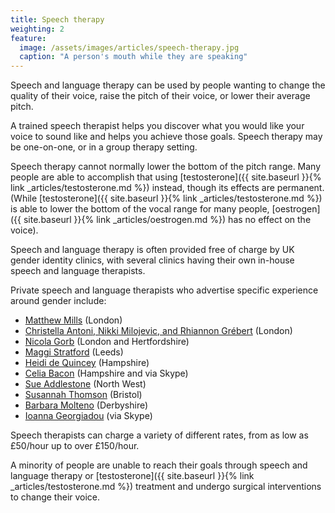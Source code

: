 ```yaml
---
title: Speech therapy
weighting: 2
feature:
  image: /assets/images/articles/speech-therapy.jpg
  caption: "A person's mouth while they are speaking"
---
```


Speech and language therapy can be used by people wanting to change the quality of their voice, raise the pitch of their voice, or lower their average pitch. 

A trained speech therapist helps you discover what you would like your voice to sound like and helps you achieve those goals. Speech therapy may be one-on-one, or in a group therapy setting.

Speech therapy cannot normally lower the bottom of the pitch range. Many people are able to accomplish that using [testosterone]({{ site.baseurl }}{% link _articles/testosterone.md %}) instead, though its effects are permanent. (While [testosterone]({{ site.baseurl }}{% link _articles/testosterone.md %}) is able to lower the bottom of the vocal range for many people, [oestrogen]({{ site.baseurl }}{% link _articles/oestrogen.md %}) has no effect on the voice).

Speech and language therapy is often provided free of charge by UK gender identity clinics, with several clinics having their own in-house speech and language therapists. 

Private speech and language therapists who advertise specific experience around gender include:

- [Matthew Mills](http://www.matthewmills.uk.com/) (London)
- [Christella Antoni, Nikki Milojevic, and Rhiannon Grébert](http://www.christellaantoni.co.uk/) (London)
- [Nicola Gorb](https://voicecommunicationclinic.com/) (London and Hertfordshire)
- [Maggi Stratford](https://www.maggistratford.com/) (Leeds)
- [Heidi de Quincey](http://www.heididequincey.co.uk/) (Hampshire)
- [Celia Bacon](http://vox-humana.net/) (Hampshire and via Skype)
- [Sue Addlestone](http://www.sueaddlestone.co.uk) (North West)
- [Susannah Thomson](http://southbristolvoicetherapy.co.uk) (Bristol)
- [Barbara Molteno](http://www.vocalisptp.co.uk) (Derbyshire)
- [Ioanna Georgiadou](https://www.transvoicetherapy.com) (via Skype)

Speech therapists can charge a variety of different rates, from as low as £50/hour up to over £150/hour.

A minority of people are unable to reach their goals through speech and language therapy or [testosterone]({{ site.baseurl }}{% link _articles/testosterone.md %}) treatment and undergo surgical interventions to change their voice.
